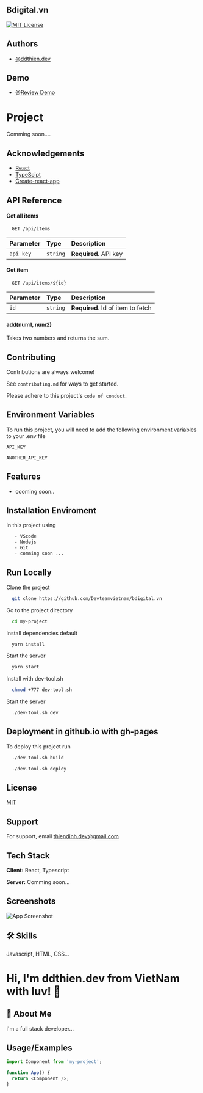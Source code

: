## Bdigital.vn

[![MIT License](https://img.shields.io/badge/License-MIT-green.svg)](https://choosealicense.com/licenses/mit/)

## Authors

- [@ddthien.dev](https://github.com/deveyy)

## Demo

- [@Review Demo](https://devteamvietnam.github.io/bdigital.vn/)

# Project

Comming soon....

## Acknowledgements

- [React](https://reactjs.org)
- [TypeScipt](https://www.typescriptlang.org)
- [Create-react-app](https://create-react-app.dev)

## API Reference

#### Get all items

```http
  GET /api/items
```

| Parameter | Type     | Description           |
| :-------- | :------- | :-------------------- |
| `api_key` | `string` | **Required**. API key |

#### Get item

```http
  GET /api/items/${id}
```

| Parameter | Type     | Description                       |
| :-------- | :------- | :-------------------------------- |
| `id`      | `string` | **Required**. Id of item to fetch |

#### add(num1, num2)

Takes two numbers and returns the sum.

## Contributing

Contributions are always welcome!

See `contributing.md` for ways to get started.

Please adhere to this project's `code of conduct`.

## Environment Variables

To run this project, you will need to add the following environment variables to your .env file

`API_KEY`

`ANOTHER_API_KEY`

## Features

- cooming soon..

## Installation Enviroment

In this project using

```bash
   - VScode
   - Nodejs
   - Git
   - comming soon ...
```

## Run Locally

Clone the project

```bash
  git clone https://github.com/Devteamvietnam/bdigital.vn
```

Go to the project directory

```bash
  cd my-project
```

Install dependencies default

```bash
  yarn install
```

Start the server

```bash
  yarn start
```

Install with dev-tool.sh

```bash
  chmod +777 dev-tool.sh
```

Start the server

```bash
  ./dev-tool.sh dev
```

## Deployment in github.io with gh-pages

To deploy this project run

```bash
  ./dev-tool.sh build
```

```bash
  ./dev-tool.sh deploy
```

## License

[MIT](https://choosealicense.com/licenses/mit/)

## Support

For support, email thiendinh.dev@gmail.com

## Tech Stack

**Client:** React, Typescript

**Server:** Comming soon...

## Screenshots

![App Screenshot](https://via.placeholder.com/468x300?text=App+Screenshot+Here)

## 🛠 Skills

Javascript, HTML, CSS...

# Hi, I'm ddthien.dev from VietNam with luv! 👋

## 🚀 About Me

I'm a full stack developer...

## Usage/Examples

```javascript
import Component from 'my-project';

function App() {
  return <Component />;
}
```
